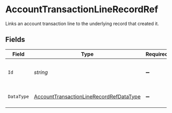 # AccountTransactionLineRecordRef

Links an account transaction line to the underlying record that created it.


## Fields

| Field                                                                                                         | Type                                                                                                          | Required                                                                                                      | Description                                                                                                   | Example                                                                                                       |
| ------------------------------------------------------------------------------------------------------------- | ------------------------------------------------------------------------------------------------------------- | ------------------------------------------------------------------------------------------------------------- | ------------------------------------------------------------------------------------------------------------- | ------------------------------------------------------------------------------------------------------------- |
| `Id`                                                                                                          | *string*                                                                                                      | :heavy_minus_sign:                                                                                            | 'id' of the underlying record or data type.                                                                   |                                                                                                               |
| `DataType`                                                                                                    | [AccountTransactionLineRecordRefDataType](../../Models/Components/AccountTransactionLineRecordRefDataType.md) | :heavy_minus_sign:                                                                                            | Name of underlying data type.                                                                                 | transfers                                                                                                     |